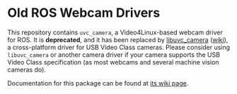 Old ROS Webcam Drivers
======================

This repository contains `uvc_camera`, a Video4Linux-based webcam driver for ROS. It is **deprecated**,
and it has been replaced by [libuvc_camera](https://github.com/ktossell/libuvc_ros) ([wiki](http://wiki.ros.org/libuvc_camera)), a cross-platform driver
for USB Video Class cameras. Please consider using `libuvc_camera` or another camera driver if your camera
supports the USB Video Class specification (as most webcams and several machine vision cameras do).

Documentation for this package can be found at [its wiki page](http://wiki.ros.org/uvc_camera).
